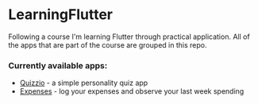 # LearningFlutter
Following a course I'm learning Flutter through practical application. All of the apps that are part of the course are grouped in this repo.

### Currently available apps: 
* [Quizzio](/quizzio) - a simple personality quiz app
* [Expenses](/expenses) - log your expenses and observe your last week spending 
